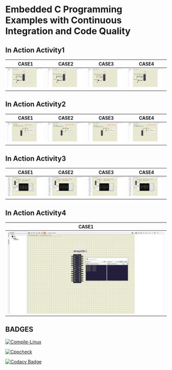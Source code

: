 # Embedded C Programming Examples with Continuous Integration and Code Quality

## In Action Activity1

|CASE1|CASE2|CASE3|CASE4|
|:--:|:--:|:--:|:--:|
|![CASE1](simulation/Activity1(CASE1).png)|![CASE2](simulation/Activity1(CASE2).png)|![CASE3](simulation/Activity1(CASE3).png)|![CASE4](simulation/Activity1(CASE4).png)|

## In Action Activity2

|CASE1|CASE2|CASE3|CASE4|
|:--:|:--:|:--:|:--:|
|![CASE1](simulation/Activity2(CASE1).png)|![CASE2](simulation/Activity2(CASE2).png)|![CASE3](simulation/Activity2(CASE3).png)|![CASE4](simulation/Activity2(CASE4).png)|

## In Action Activity3

|CASE1|CASE2|CASE3|CASE4|
|:--:|:--:|:--:|:--:|
|![CASE1](simulation/Activity3(CASE1).png)|![CASE2](simulation/Activity3(CASE2).png)|![CASE3](simulation/Activity3(CASE3).png)|![CASE4](simulation/Activity3(CASE4).png)|

## In Action Activity4

|CASE1|
|:--:|
|![CASE1](simulation/Activity4.png)|

## BADGES

[![Compile-Linux](https://github.com/Sampanna-T/EmbeddedC_258116/actions/workflows/Compile.yml/badge.svg)](https://github.com/Sampanna-T/EmbeddedC_258116/actions/workflows/Compile.yml)

[![Cppcheck](https://github.com/Sampanna-T/EmbeddedC_258116/actions/workflows/CodeQuality.yml/badge.svg)](https://github.com/Sampanna-T/EmbeddedC_258116/actions/workflows/CodeQuality.yml)

[![Codacy Badge](https://app.codacy.com/project/badge/Grade/575d71d3cab64b1096b435d7133f8939)](https://www.codacy.com/gh/Sampanna-T/EmbeddedC_258116/dashboard?utm_source=github.com&amp;utm_medium=referral&amp;utm_content=Sampanna-T/EmbeddedC_258116&amp;utm_campaign=Badge_Grade)
